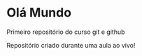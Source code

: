 # Olá Mundo
 Primeiro repositório do curso git e github

 Repositório criado durante uma aula ao vivo!
